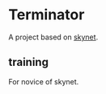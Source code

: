 # Terminator
A project based on [skynet](https://github.com/cloudwu/skynet).

## training
For novice of skynet.
